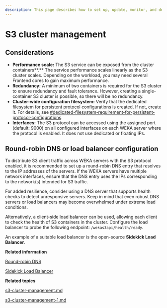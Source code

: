 ```yaml
---
description: This page describes how to set up, update, monitor, and delete an S3 cluster.
---
```


# S3 cluster management

## Considerations

* **Performance scale:** The S3 service can be exposed from the cluster containers**.** The service performance scales linearly as the S3 cluster scales. Depending on the workload, you may need several Frontend cores to gain maximum performance.
* **Redundancy:** A minimum of two containers is required for the S3 cluster to ensure redundancy and fault tolerance. However, creating a single-container S3 cluster is possible, so there will be no redundancy.
* **Cluster-wide configuration filesystem:** Verify that the dedicated filesystem for persistent protocol configurations is created. If not, create it. For details, see [#dedicated-filesystem-requirement-for-persistent-protocol-configurations](../../additional-protocols-overview.md#dedicated-filesystem-requirement-for-persistent-protocol-configurations "mention").
* **Interfaces:** The S3 protocol can be accessed using the assigned port (default: 9000) on all configured interfaces on each WEKA server where the protocol is enabled. It does not use dedicated or floating IPs.  &#x20;

## Round-robin DNS or load balancer **configuration**

To distribute S3 client traffic across WEKA servers with the S3 protocol enabled, it is recommended to set up a round-robin DNS entry that resolves to the IP addresses of the servers. If the WEKA servers have multiple network interfaces, ensure that the DNS entry uses the IPs corresponding to the network(s) intended for S3 traffic.

For added resilience, consider using a DNS server that supports health checks to detect unresponsive servers. Keep in mind that even robust DNS servers or load balancers may become overwhelmed under extreme load conditions.

Alternatively, a client-side load balancer can be used, allowing each client to check the health of S3 containers in the cluster. Configure the load balancer to probe the following endpoint: `/wekas3api/health/ready`.

An example of a suitable load balancer is the open-source **Sidekick Load Balancer**.

**Related information**

[Round-robin DNS](https://en.wikipedia.org/wiki/Round-robin\_DNS)&#x20;

[Sidekick Load Balancer](https://github.com/minio/sidekick)



**Related topics**

[s3-cluster-management.md](s3-cluster-management.md "mention")

[s3-cluster-management-1.md](s3-cluster-management-1.md "mention")
